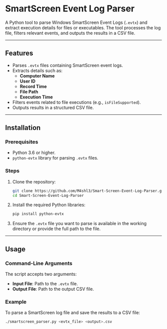 # SmartScreen Event Log Parser

A Python tool to parse Windows SmartScreen Event Logs (`.evtx`) and extract execution details for files or executables. The tool processes the log file, filters relevant events, and outputs the results in a CSV file.

---

## Features

- Parses `.evtx` files containing SmartScreen event logs.
- Extracts details such as:
  - **Computer Name**
  - **User ID**
  - **Record Time**
  - **File Path**
  - **Execution Time**
- Filters events related to file executions (e.g., `isFileSupported`).
- Outputs results in a structured CSV file.

---

## Installation

### Prerequisites

- Python 3.6 or higher.
- `python-evtx` library for parsing `.evtx` files.

### Steps

1. Clone the repository:
   ```bash
   git clone https://github.com/M4shl3/Smart-Screen-Event-Log-Parser.git
   cd Smart-Screen-Event-Log-Parser
   ```

2. Install the required Python libraries:
   ```bash
   pip install python-evtx
   ```

3. Ensure the `.evtx` file you want to parse is available in the working directory or provide the full path to the file.

---

## Usage

### Command-Line Arguments
The script accepts two arguments:

- **Input File**: Path to the `.evtx` file.
- **Output File**: Path to the output CSV file.

### Example
To parse a SmartScreen log file and save the results to a CSV file:
   ```bash
   ./smartscreen_parser.py <evtx_file> <output>.csv
   ```

